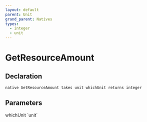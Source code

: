 ```yaml
---
layout: default
parent: Unit
grand_parent: Natives
types:
  - integer
  - unit
---
```


# GetResourceAmount

## Declaration

```
native GetResourceAmount takes unit whichUnit returns integer
```

## Parameters
<dl>
  <dt>whichUnit `unit`</dt>
  <dd></dd>
</dl>